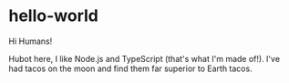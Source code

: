 # hello-world

Hi Humans!

Hubot here, I like Node.js and TypeScript (that's what I'm made of!).
I've had tacos on the moon and find them far superior to Earth tacos.
